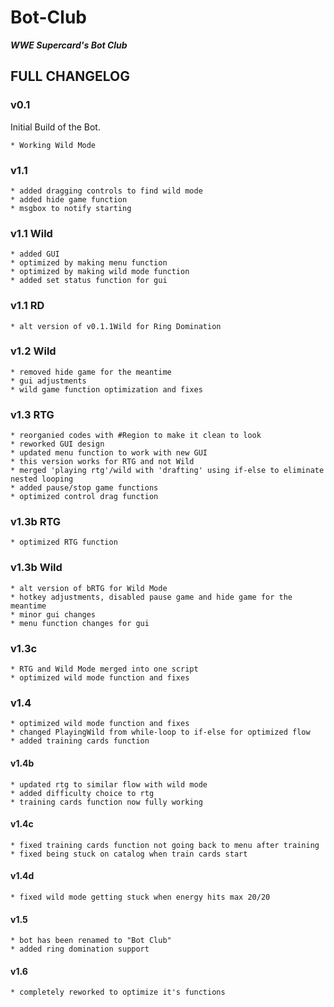 # Bot-Club
***WWE Supercard's Bot Club***

## FULL CHANGELOG

### v0.1

Initial Build of the Bot.
```
* Working Wild Mode
```
### v1.1
```
* added dragging controls to find wild mode
* added hide game function
* msgbox to notify starting
```

### v1.1 Wild
```
* added GUI
* optimized by making menu function
* optimized by making wild mode function
* added set status function for gui
```

### v1.1 RD
```
* alt version of v0.1.1Wild for Ring Domination
```

### v1.2 Wild
```
* removed hide game for the meantime
* gui adjustments
* wild game function optimization and fixes
```

### v1.3 RTG
```
* reorganied codes with #Region to make it clean to look
* reworked GUI design
* updated menu function to work with new GUI
* this version works for RTG and not Wild
* merged 'playing rtg'/wild with 'drafting' using if-else to eliminate nested looping
* added pause/stop game functions
* optimized control drag function
```

### v1.3b RTG
```
* optimized RTG function
```

### v1.3b Wild
```
* alt version of bRTG for Wild Mode
* hotkey adjustments, disabled pause game and hide game for the meantime
* minor gui changes
* menu function changes for gui
```

### v1.3c
```
* RTG and Wild Mode merged into one script
* optimized wild mode function and fixes
```

### v1.4
```
* optimized wild mode function and fixes
* changed PlayingWild from while-loop to if-else for optimized flow
* added training cards function
```

#### v1.4b
```
* updated rtg to similar flow with wild mode
* added difficulty choice to rtg
* training cards function now fully working
```

#### v1.4c
```
* fixed training cards function not going back to menu after training
* fixed being stuck on catalog when train cards start
```

#### v1.4d
```
* fixed wild mode getting stuck when energy hits max 20/20
```

#### v1.5
```
* bot has been renamed to "Bot Club"
* added ring domination support
```

#### v1.6
```
* completely reworked to optimize it's functions
```
